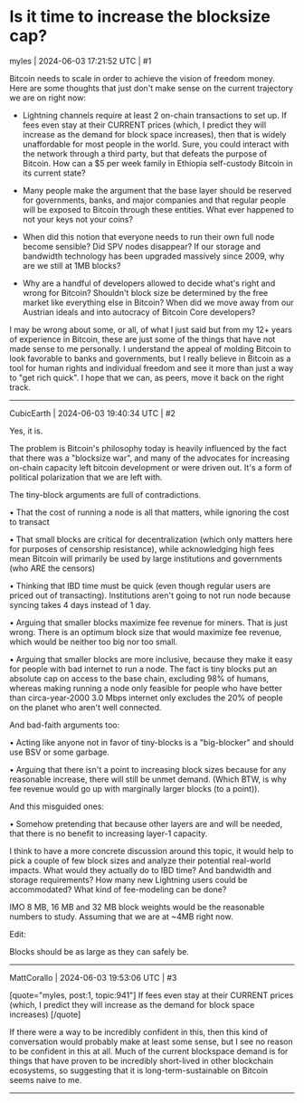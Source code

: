 # Is it time to increase the blocksize cap?

myles | 2024-06-03 17:21:52 UTC | #1

Bitcoin needs to scale in order to achieve the vision of freedom money. Here are some thoughts that just don't make sense on the current trajectory we are on right now:

- Lightning channels require at least 2 on-chain transactions to set up. If fees even stay at their CURRENT prices (which, I predict they will increase as the demand for block space increases), then that is widely unaffordable for most people in the world. Sure, you could interact with the network through a third party, but that defeats the purpose of Bitcoin. How can a $5 per week family in Ethiopia self-custody Bitcoin in its current state?

- Many people make the argument that the base layer should be reserved for governments, banks, and major companies and that regular people will be exposed to Bitcoin through these entities. What ever happened to not your keys not your coins?

- When did this notion that everyone needs to run their own full node become sensible? Did SPV nodes disappear? If our storage and bandwidth technology has been upgraded massively since 2009, why are we still at 1MB blocks?

- Why are a handful of developers allowed to decide what's right and wrong for Bitcoin? Shouldn't block size be determined by the free market like everything else in Bitcoin? When did we move away from our Austrian ideals and into autocracy of Bitcoin Core developers?

I may be wrong about some, or all, of what I just said but from my 12+ years of experience in Bitcoin, these are just some of the things that have not made sense to me personally. I understand the appeal of molding Bitcoin to look favorable to banks and governments, but I really believe in Bitcoin as a tool for human rights and individual freedom and see it more than just a way to "get rich quick". I hope that we can, as peers, move it back on the right track.

-------------------------

CubicEarth | 2024-06-03 19:40:34 UTC | #2

Yes, it is.

The problem is Bitcoin's philosophy today is heavily influenced by the fact that there was a "blocksize war", and many of the advocates for increasing on-chain capacity left bitcoin development or were driven out. It's a form of political polarization that we are left with.

The tiny-block arguments are full of contradictions.

• That the cost of running a node is all that matters, while ignoring the cost to transact

• That small blocks are critical for decentralization (which only matters here for purposes of censorship resistance), while acknowledging high fees mean Bitcoin will primarily be used by large institutions and governments (who ARE the censors)

• Thinking that IBD time must be quick (even though regular users are priced out of transacting). Institutions aren't going to not run node because syncing takes 4 days instead of 1 day.

•  Arguing that smaller blocks maximize fee revenue for miners. That is just wrong. There is an optimum block size that would maximize fee revenue, which would be neither too big nor too small.

• Arguing that smaller blocks are more inclusive, because they make it easy for people with bad internet to run a node. The fact is tiny blocks put an absolute cap on access to the base chain, excluding 98% of humans, whereas making running a node only feasible for people who have better than circa-year-2000  3.0 Mbps internet only excludes the 20% of people on the planet who aren't well connected.

And bad-faith arguments too:

• Acting like anyone not in favor of tiny-blocks is a "big-blocker" and should use BSV or some garbage.

• Arguing that there isn't a point to increasing block sizes because for any reasonable increase, there will still be unmet demand. (Which BTW, is why fee revenue would go up with marginally larger blocks (to a point)).


And this misguided ones:

• Somehow pretending that because other layers are and will be needed, that there is no benefit to increasing layer-1 capacity.



I think to have a more concrete discussion around this topic, it would help to pick a couple of few block sizes and analyze their potential real-world impacts. What would they actually do to IBD time? And bandwidth and storage requirements? How many new Lightning users could be accommodated? What kind of fee-modeling can be done?

IMO 8 MB, 16 MB and 32 MB block weights would be the reasonable numbers to study. Assuming that we are at ~4MB right now.

Edit: 

Blocks should be as large as they can safely be.

-------------------------

MattCorallo | 2024-06-03 19:53:06 UTC | #3

[quote="myles, post:1, topic:941"]
If fees even stay at their CURRENT prices (which, I predict they will increase as the demand for block space increases)
[/quote]

If there were a way to be incredibly confident in this, then this kind of conversation would probably make at least some sense, but I see no reason to be confident in this at all. Much of the current blockspace demand is for things that have proven to be incredibly short-lived in other blockchain ecosystems, so suggesting that it is long-term-sustainable on Bitcoin seems naive to me.

-------------------------

